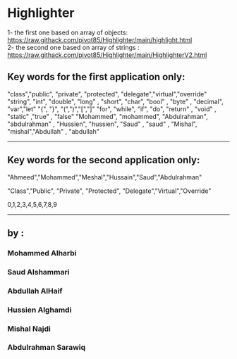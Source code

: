 # Highlighter
1- the first one based on array of objects: https://raw.githack.com/pivot85/Highlighter/main/highlight.html
<br>
2- the second one based on array of strings :  https://raw.githack.com/pivot85/Highlighter/main/HighlighterV2.html
## Key words for the first application only:

"class","public", "private", "protected", "delegate","virtual","override"
"string", "int", "double", "long" , "short", "char", "bool" , "byte" , "decimal", "var","let"
"{", "}", "(",")","[","]"
"for", "while", "if", "do", "return" , "void" , "static" ,"true" , "false"
"Mohammed", "mohammed", "Abdulrahman", "abdulrahman" , "Hussien", "hussien", "Saud" , "saud" ,
           "Mishal", "mishal","Abdullah" , "abdullah"

------------------------------------------------------------------------------------------------------------------------------
## Key words for the second application only:

"Ahmeed","Mohammed","Meshal","Hussain","Saud","Abdulrahman"

"Class","Public", "Private", "Protected", "Delegate","Virtual","Override"

0,1,2,3,4,5,6,7,8,9

------------------------------------------------------------------------------------------------------------------------------
## by :

### Mohammed Alharbi
### Saud Alshammari
### Abdullah AlHaif
### Hussien Alghamdi
### Mishal Najdi
### Abdulrahman Sarawiq


